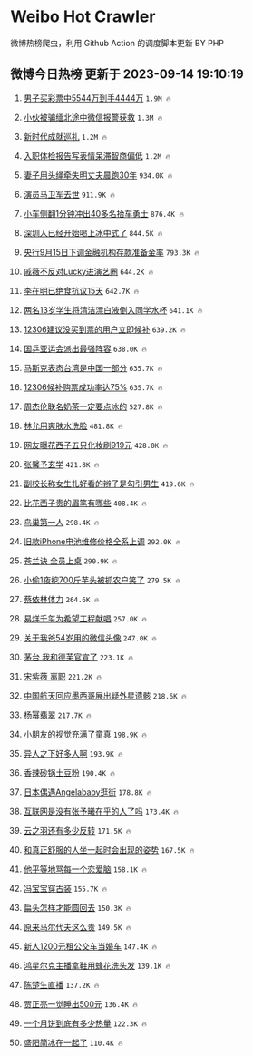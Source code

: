 # Weibo Hot Crawler 



微博热榜爬虫，利用 Github Action 的调度脚本更新 BY PHP 


## 微博今日热榜 更新于 2023-09-14 19:10:19 
1. [男子买彩票中5544万到手4444万](https://s.weibo.com/weibo?q=%23%E7%94%B7%E5%AD%90%E4%B9%B0%E5%BD%A9%E7%A5%A8%E4%B8%AD5544%E4%B8%87%E5%88%B0%E6%89%8B4444%E4%B8%87%23&t=31&band_rank=1&Refer=top) `1.9M 🔥` 

1. [小伙被骗缅北途中微信报警获救](https://s.weibo.com/weibo?q=%23%E5%B0%8F%E4%BC%99%E8%A2%AB%E9%AA%97%E7%BC%85%E5%8C%97%E9%80%94%E4%B8%AD%E5%BE%AE%E4%BF%A1%E6%8A%A5%E8%AD%A6%E8%8E%B7%E6%95%91%23&t=31&band_rank=2&Refer=top) `1.3M 🔥` 

1. [新时代成就巡礼](https://s.weibo.com/weibo?q=%23%E6%96%B0%E6%97%B6%E4%BB%A3%E6%88%90%E5%B0%B1%E5%B7%A1%E7%A4%BC%23&t=31&band_rank=3&Refer=top) `1.2M 🔥` 

1. [入职体检报告写表情呆滞智商偏低](https://s.weibo.com/weibo?q=%23%E5%85%A5%E8%81%8C%E4%BD%93%E6%A3%80%E6%8A%A5%E5%91%8A%E5%86%99%E8%A1%A8%E6%83%85%E5%91%86%E6%BB%9E%E6%99%BA%E5%95%86%E5%81%8F%E4%BD%8E%23&t=31&band_rank=4&Refer=top) `1.2M 🔥` 

1. [妻子用头绳牵失明丈夫晨跑30年](https://s.weibo.com/weibo?q=%23%E5%A6%BB%E5%AD%90%E7%94%A8%E5%A4%B4%E7%BB%B3%E7%89%B5%E5%A4%B1%E6%98%8E%E4%B8%88%E5%A4%AB%E6%99%A8%E8%B7%9130%E5%B9%B4%23&t=31&band_rank=5&Refer=top) `934.0K 🔥` 

1. [演员马卫军去世](https://s.weibo.com/weibo?q=%23%E6%BC%94%E5%91%98%E9%A9%AC%E5%8D%AB%E5%86%9B%E5%8E%BB%E4%B8%96%23&t=31&band_rank=6&Refer=top) `911.9K 🔥` 

1. [小车侧翻1分钟冲出40多名抬车勇士](https://s.weibo.com/weibo?q=%23%E5%B0%8F%E8%BD%A6%E4%BE%A7%E7%BF%BB1%E5%88%86%E9%92%9F%E5%86%B2%E5%87%BA40%E5%A4%9A%E5%90%8D%E6%8A%AC%E8%BD%A6%E5%8B%87%E5%A3%AB%23&t=31&band_rank=7&Refer=top) `876.4K 🔥` 

1. [深圳人已经开始喝上冰中式了](https://s.weibo.com/weibo?q=%23%E6%B7%B1%E5%9C%B3%E4%BA%BA%E5%B7%B2%E7%BB%8F%E5%BC%80%E5%A7%8B%E5%96%9D%E4%B8%8A%E5%86%B0%E4%B8%AD%E5%BC%8F%E4%BA%86%23&t=31&band_rank=8&Refer=top) `844.5K 🔥` 

1. [央行9月15日下调金融机构存款准备金率](https://s.weibo.com/weibo?q=%23%E5%A4%AE%E8%A1%8C9%E6%9C%8815%E6%97%A5%E4%B8%8B%E8%B0%83%E9%87%91%E8%9E%8D%E6%9C%BA%E6%9E%84%E5%AD%98%E6%AC%BE%E5%87%86%E5%A4%87%E9%87%91%E7%8E%87%23&t=31&band_rank=9&Refer=top) `793.3K 🔥` 

1. [戚薇不反对Lucky进演艺圈](https://s.weibo.com/weibo?q=%23%E6%88%9A%E8%96%87%E4%B8%8D%E5%8F%8D%E5%AF%B9Lucky%E8%BF%9B%E6%BC%94%E8%89%BA%E5%9C%88%23&t=31&band_rank=10&Refer=top) `644.2K 🔥` 

1. [李在明已绝食抗议15天](https://s.weibo.com/weibo?q=%23%E6%9D%8E%E5%9C%A8%E6%98%8E%E5%B7%B2%E7%BB%9D%E9%A3%9F%E6%8A%97%E8%AE%AE15%E5%A4%A9%23&t=31&band_rank=11&Refer=top) `642.7K 🔥` 

1. [两名13岁学生将清洁漂白液倒入同学水杯](https://s.weibo.com/weibo?q=%23%E4%B8%A4%E5%90%8D13%E5%B2%81%E5%AD%A6%E7%94%9F%E5%B0%86%E6%B8%85%E6%B4%81%E6%BC%82%E7%99%BD%E6%B6%B2%E5%80%92%E5%85%A5%E5%90%8C%E5%AD%A6%E6%B0%B4%E6%9D%AF%23&t=31&band_rank=12&Refer=top) `641.1K 🔥` 

1. [12306建议没买到票的用户立即候补](https://s.weibo.com/weibo?q=%2312306%E5%BB%BA%E8%AE%AE%E6%B2%A1%E4%B9%B0%E5%88%B0%E7%A5%A8%E7%9A%84%E7%94%A8%E6%88%B7%E7%AB%8B%E5%8D%B3%E5%80%99%E8%A1%A5%23&t=31&band_rank=13&Refer=top) `639.2K 🔥` 

1. [国乒亚运会派出最强阵容](https://s.weibo.com/weibo?q=%23%E5%9B%BD%E4%B9%92%E4%BA%9A%E8%BF%90%E4%BC%9A%E6%B4%BE%E5%87%BA%E6%9C%80%E5%BC%BA%E9%98%B5%E5%AE%B9%23&t=31&band_rank=14&Refer=top) `638.0K 🔥` 

1. [马斯克表态台湾是中国一部分](https://s.weibo.com/weibo?q=%23%E9%A9%AC%E6%96%AF%E5%85%8B%E8%A1%A8%E6%80%81%E5%8F%B0%E6%B9%BE%E6%98%AF%E4%B8%AD%E5%9B%BD%E4%B8%80%E9%83%A8%E5%88%86%23&t=31&band_rank=15&Refer=top) `635.7K 🔥` 

1. [12306候补购票成功率达75%](https://s.weibo.com/weibo?q=%2312306%E5%80%99%E8%A1%A5%E8%B4%AD%E7%A5%A8%E6%88%90%E5%8A%9F%E7%8E%87%E8%BE%BE75%25%23&t=31&band_rank=16&Refer=top) `635.7K 🔥` 

1. [周杰伦联名奶茶一定要点冰的](https://s.weibo.com/weibo?q=%23%E5%91%A8%E6%9D%B0%E4%BC%A6%E8%81%94%E5%90%8D%E5%A5%B6%E8%8C%B6%E4%B8%80%E5%AE%9A%E8%A6%81%E7%82%B9%E5%86%B0%E7%9A%84%23&t=31&band_rank=17&Refer=top) `527.8K 🔥` 

1. [林允用爽肤水洗脸](https://s.weibo.com/weibo?q=%23%E6%9E%97%E5%85%81%E7%94%A8%E7%88%BD%E8%82%A4%E6%B0%B4%E6%B4%97%E8%84%B8%23&t=31&band_rank=18&Refer=top) `481.8K 🔥` 

1. [网友曝花西子五只化妆刷919元](https://s.weibo.com/weibo?q=%23%E7%BD%91%E5%8F%8B%E6%9B%9D%E8%8A%B1%E8%A5%BF%E5%AD%90%E4%BA%94%E5%8F%AA%E5%8C%96%E5%A6%86%E5%88%B7919%E5%85%83%23&t=31&band_rank=19&Refer=top) `428.0K 🔥` 

1. [张馨予玄学](https://s.weibo.com/weibo?q=%E5%BC%A0%E9%A6%A8%E4%BA%88%E7%8E%84%E5%AD%A6&t=31&band_rank=20&Refer=top) `421.8K 🔥` 

1. [副校长称女生扎好看的辫子是勾引男生](https://s.weibo.com/weibo?q=%23%E5%89%AF%E6%A0%A1%E9%95%BF%E7%A7%B0%E5%A5%B3%E7%94%9F%E6%89%8E%E5%A5%BD%E7%9C%8B%E7%9A%84%E8%BE%AB%E5%AD%90%E6%98%AF%E5%8B%BE%E5%BC%95%E7%94%B7%E7%94%9F%23&t=31&band_rank=21&Refer=top) `419.6K 🔥` 

1. [比花西子贵的眉笔有哪些](https://s.weibo.com/weibo?q=%23%E6%AF%94%E8%8A%B1%E8%A5%BF%E5%AD%90%E8%B4%B5%E7%9A%84%E7%9C%89%E7%AC%94%E6%9C%89%E5%93%AA%E4%BA%9B%23&t=31&band_rank=22&Refer=top) `408.4K 🔥` 

1. [鸟巢第一人](https://s.weibo.com/weibo?q=%E9%B8%9F%E5%B7%A2%E7%AC%AC%E4%B8%80%E4%BA%BA&t=31&band_rank=23&Refer=top) `298.4K 🔥` 

1. [旧款iPhone电池维修价格全系上调](https://s.weibo.com/weibo?q=%23%E6%97%A7%E6%AC%BEiPhone%E7%94%B5%E6%B1%A0%E7%BB%B4%E4%BF%AE%E4%BB%B7%E6%A0%BC%E5%85%A8%E7%B3%BB%E4%B8%8A%E8%B0%83%23&t=31&band_rank=24&Refer=top) `292.0K 🔥` 

1. [苍兰诀 全员上桌](https://s.weibo.com/weibo?q=%E8%8B%8D%E5%85%B0%E8%AF%80%20%E5%85%A8%E5%91%98%E4%B8%8A%E6%A1%8C&t=31&band_rank=25&Refer=top) `290.9K 🔥` 

1. [小偷1夜挖700斤芋头被抓农户笑了](https://s.weibo.com/weibo?q=%23%E5%B0%8F%E5%81%B71%E5%A4%9C%E6%8C%96700%E6%96%A4%E8%8A%8B%E5%A4%B4%E8%A2%AB%E6%8A%93%E5%86%9C%E6%88%B7%E7%AC%91%E4%BA%86%23&t=31&band_rank=26&Refer=top) `279.5K 🔥` 

1. [蔡依林体力](https://s.weibo.com/weibo?q=%E8%94%A1%E4%BE%9D%E6%9E%97%E4%BD%93%E5%8A%9B&t=31&band_rank=27&Refer=top) `264.6K 🔥` 

1. [易烊千玺为希望工程献唱](https://s.weibo.com/weibo?q=%23%E6%98%93%E7%83%8A%E5%8D%83%E7%8E%BA%E4%B8%BA%E5%B8%8C%E6%9C%9B%E5%B7%A5%E7%A8%8B%E7%8C%AE%E5%94%B1%23&t=31&band_rank=28&Refer=top) `257.0K 🔥` 

1. [关于我爸54岁用的微信头像](https://s.weibo.com/weibo?q=%23%E5%85%B3%E4%BA%8E%E6%88%91%E7%88%B854%E5%B2%81%E7%94%A8%E7%9A%84%E5%BE%AE%E4%BF%A1%E5%A4%B4%E5%83%8F%23&t=31&band_rank=29&Refer=top) `247.0K 🔥` 

1. [茅台 我和德芙官宣了](https://s.weibo.com/weibo?q=%E8%8C%85%E5%8F%B0%20%E6%88%91%E5%92%8C%E5%BE%B7%E8%8A%99%E5%AE%98%E5%AE%A3%E4%BA%86&t=31&band_rank=30&Refer=top) `223.1K 🔥` 

1. [宋紫薇 离职](https://s.weibo.com/weibo?q=%E5%AE%8B%E7%B4%AB%E8%96%87%20%E7%A6%BB%E8%81%8C&t=31&band_rank=31&Refer=top) `221.2K 🔥` 

1. [中国航天回应墨西哥展出疑外星遗骸](https://s.weibo.com/weibo?q=%23%E4%B8%AD%E5%9B%BD%E8%88%AA%E5%A4%A9%E5%9B%9E%E5%BA%94%E5%A2%A8%E8%A5%BF%E5%93%A5%E5%B1%95%E5%87%BA%E7%96%91%E5%A4%96%E6%98%9F%E9%81%97%E9%AA%B8%23&t=31&band_rank=32&Refer=top) `218.6K 🔥` 

1. [杨幂翡翠](https://s.weibo.com/weibo?q=%E6%9D%A8%E5%B9%82%E7%BF%A1%E7%BF%A0&t=31&band_rank=33&Refer=top) `217.7K 🔥` 

1. [小朋友的视觉充满了童真](https://s.weibo.com/weibo?q=%23%E5%B0%8F%E6%9C%8B%E5%8F%8B%E7%9A%84%E8%A7%86%E8%A7%89%E5%85%85%E6%BB%A1%E4%BA%86%E7%AB%A5%E7%9C%9F%23&t=31&band_rank=34&Refer=top) `198.9K 🔥` 

1. [异人之下好多人啊](https://s.weibo.com/weibo?q=%23%E5%BC%82%E4%BA%BA%E4%B9%8B%E4%B8%8B%E5%A5%BD%E5%A4%9A%E4%BA%BA%E5%95%8A%23&t=31&band_rank=35&Refer=top) `193.9K 🔥` 

1. [香辣砂锅土豆粉](https://s.weibo.com/weibo?q=%E9%A6%99%E8%BE%A3%E7%A0%82%E9%94%85%E5%9C%9F%E8%B1%86%E7%B2%89&t=31&band_rank=36&Refer=top) `190.4K 🔥` 

1. [日本偶遇Angelababy逛街](https://s.weibo.com/weibo?q=%23%E6%97%A5%E6%9C%AC%E5%81%B6%E9%81%87Angelababy%E9%80%9B%E8%A1%97%23&t=31&band_rank=37&Refer=top) `178.8K 🔥` 

1. [互联网是没有张予曦在乎的人了吗](https://s.weibo.com/weibo?q=%23%E4%BA%92%E8%81%94%E7%BD%91%E6%98%AF%E6%B2%A1%E6%9C%89%E5%BC%A0%E4%BA%88%E6%9B%A6%E5%9C%A8%E4%B9%8E%E7%9A%84%E4%BA%BA%E4%BA%86%E5%90%97%23&t=31&band_rank=38&Refer=top) `173.4K 🔥` 

1. [云之羽还有多少反转](https://s.weibo.com/weibo?q=%23%E4%BA%91%E4%B9%8B%E7%BE%BD%E8%BF%98%E6%9C%89%E5%A4%9A%E5%B0%91%E5%8F%8D%E8%BD%AC%23&t=31&band_rank=39&Refer=top) `171.5K 🔥` 

1. [和真正舒服的人坐一起时会出现的姿势](https://s.weibo.com/weibo?q=%E5%92%8C%E7%9C%9F%E6%AD%A3%E8%88%92%E6%9C%8D%E7%9A%84%E4%BA%BA%E5%9D%90%E4%B8%80%E8%B5%B7%E6%97%B6%E4%BC%9A%E5%87%BA%E7%8E%B0%E7%9A%84%E5%A7%BF%E5%8A%BF&t=31&band_rank=40&Refer=top) `167.5K 🔥` 

1. [他平等地骂每一个恋爱脑](https://s.weibo.com/weibo?q=%E4%BB%96%E5%B9%B3%E7%AD%89%E5%9C%B0%E9%AA%82%E6%AF%8F%E4%B8%80%E4%B8%AA%E6%81%8B%E7%88%B1%E8%84%91&t=31&band_rank=41&Refer=top) `158.1K 🔥` 

1. [冯宝宝穿古装](https://s.weibo.com/weibo?q=%23%E5%86%AF%E5%AE%9D%E5%AE%9D%E7%A9%BF%E5%8F%A4%E8%A3%85%23&t=31&band_rank=42&Refer=top) `155.7K 🔥` 

1. [扁头怎样才能圆回去](https://s.weibo.com/weibo?q=%23%E6%89%81%E5%A4%B4%E6%80%8E%E6%A0%B7%E6%89%8D%E8%83%BD%E5%9C%86%E5%9B%9E%E5%8E%BB%23&t=31&band_rank=43&Refer=top) `150.3K 🔥` 

1. [原来马尔代夫这么贵](https://s.weibo.com/weibo?q=%23%E5%8E%9F%E6%9D%A5%E9%A9%AC%E5%B0%94%E4%BB%A3%E5%A4%AB%E8%BF%99%E4%B9%88%E8%B4%B5%23&t=31&band_rank=44&Refer=top) `149.5K 🔥` 

1. [新人1200元租公交车当婚车](https://s.weibo.com/weibo?q=%23%E6%96%B0%E4%BA%BA1200%E5%85%83%E7%A7%9F%E5%85%AC%E4%BA%A4%E8%BD%A6%E5%BD%93%E5%A9%9A%E8%BD%A6%23&t=31&band_rank=45&Refer=top) `147.4K 🔥` 

1. [鸿星尔克主播拿鞋用蜂花洗头发](https://s.weibo.com/weibo?q=%23%E9%B8%BF%E6%98%9F%E5%B0%94%E5%85%8B%E4%B8%BB%E6%92%AD%E6%8B%BF%E9%9E%8B%E7%94%A8%E8%9C%82%E8%8A%B1%E6%B4%97%E5%A4%B4%E5%8F%91%23&t=31&band_rank=46&Refer=top) `139.1K 🔥` 

1. [陈楚生直播](https://s.weibo.com/weibo?q=%23%E9%99%88%E6%A5%9A%E7%94%9F%E7%9B%B4%E6%92%AD%23&t=31&band_rank=47&Refer=top) `137.2K 🔥` 

1. [贾正亮一觉睡出500元](https://s.weibo.com/weibo?q=%23%E8%B4%BE%E6%AD%A3%E4%BA%AE%E4%B8%80%E8%A7%89%E7%9D%A1%E5%87%BA500%E5%85%83%23&t=31&band_rank=48&Refer=top) `136.4K 🔥` 

1. [一个月饼到底有多少热量](https://s.weibo.com/weibo?q=%E4%B8%80%E4%B8%AA%E6%9C%88%E9%A5%BC%E5%88%B0%E5%BA%95%E6%9C%89%E5%A4%9A%E5%B0%91%E7%83%AD%E9%87%8F&t=31&band_rank=49&Refer=top) `122.3K 🔥` 

1. [盛阳简冰在一起了](https://s.weibo.com/weibo?q=%23%E7%9B%9B%E9%98%B3%E7%AE%80%E5%86%B0%E5%9C%A8%E4%B8%80%E8%B5%B7%E4%BA%86%23&t=31&band_rank=50&Refer=top) `110.4K 🔥` 

